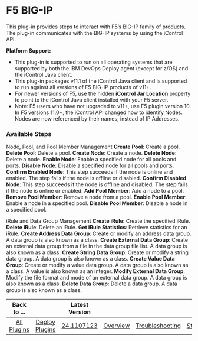 
# F5 BIG-IP

This plug-in provides steps to interact with F5’s BIG-IP family of products. The plug-in communicates with the BIG-IP systems by using the iControl API.

**Platform Support:**

* This plug-in is supported to run on all operating systems that are supported by both the IBM DevOps Deploy agent (except for z/OS) and the iControl Java client.
* This plug-in packages v11.1 of the iControl Java client and is supported to run against all versions of F5 BIG-IP products of v11+.
* For newer versions of F5, use the hidden **iControl Jar Location** property to point to the iControl Java client installed with your F5 server.
* Note: F5 users who have not upgraded to v11+, use F5 plugin version 10. In F5 versions 11.0+, the iControl API changed how to identify Nodes. Nodes are now referenced by their names, instead of IP Addresses.


### Available Steps

Node, Pool, and Pool Member Management **Create Pool**: Create a pool. **Delete Pool**: Delete a pool. **Create Node**: Create a node. **Delete Node**: Delete a node. **Enable Node**: Enable a specified node for all pools and ports. **Disable Node**: Disable a specified node for all pools and ports. **Confirm Enabled Node**: This step succeeds if the node is online and enabled. The step fails if the node is offline or disabled. **Confirm Disabled Node**: This step succeeds if the node is offline and disabled. The step fails if the node is online or enabled. **Add Pool Member**: Add a node to a pool. **Remove Pool Member**: Remove a node from a pool. **Enable Pool Member**: Enable a node in a specified pool. **Disable Pool Member**: Disable a node in a specified pool.


iRule and Data Group Management **Create iRule**: Create the specified iRule. **Delete iRule**: Delete an iRule. **Get iRule Statistics**: Retrieve statistics for an iRule. **Create Address Data Group**: Create or modify an address data group. A data group is also known as a class. **Create External Data Group**: Create an external data group from a file in the data group file list. A data group is also known as a class. **Create String Data Group**: Create or modify a string data group. A data group is also known as a class. **Create Value Data Group**: Create or modify a value data group. A data group is also known as a class. A value is also known as an integer. **Modify External Data Group**: Modify the file format and mode of an external data group. A data group is also known as a class. **Delete Data Group**: Delete a data group. A data group is also known as a class.



|Back to ...||Latest Version|||||
| :---: | :---: | :---: | :---: | :---: | :---: | :---: |
|[All Plugins](../../index.md)|[Deploy Plugins](../README.md)|[24.1107123](https://raw.githubusercontent.com/UrbanCode/IBM-UCD-PLUGINS/main/files/F5/F5-24.1107123.zip)|[Overview](overview.md)|[Troubleshooting](troubleshooting.md)|[Steps](steps.md)|[Downloads](downloads.md)|
